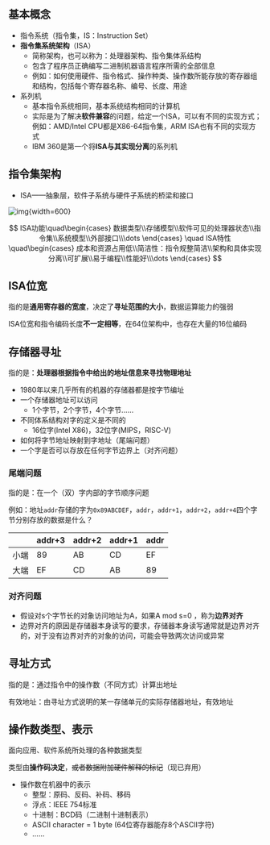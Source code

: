 ## 基本概念

- 指令系统（指令集，IS：Instruction Set）
- **指令集系统架构**（ISA）
    - 简称架构，也可以称为：处理器架构、指令集体系结构
    - 包含了程序员正确编写二进制机器语言程序所需的全部信息
    - 例如：如何使用硬件、指令格式、操作种类、操作数所能存放的寄存器组和结构，包括每个寄存器名称、编号、长度、用途
- 系列机
    - 基本指令系统相同，基本系统结构相同的计算机
    - 实际是为了解决**软件兼容**的问题，给定一个ISA，可以有不同的实现方式；例如：AMD/Intel CPU都是X86-64指令集，ARM ISA也有不同的实现方式
    - IBM 360是第一个将**ISA与其实现分离**的系列机

## 指令集架构

- ISA——抽象层，软件子系统与硬件子系统的桥梁和接口

![img](https://github.com/DINOREXNB/DINOREXNB.github.io/blob/main/docs/images/jz4-1.png?raw=true){width=600}

$$
ISA功能\quad\begin{cases}
数据类型\\存储模型\\软件可见的处理器状态\\指令集\\系统模型\\外部接口\\\dots
\end{cases}
\quad ISA特性\quad\begin{cases}
    成本和资源占用低\\简洁性：指令规整简洁\\架构和具体实现分离\\可扩展\\易于编程\\性能好\\\dots
\end{cases}
$$

## ISA位宽

指的是**通用寄存器的宽度**，决定了**寻址范围的大小**，数据运算能力的强弱

ISA位宽和指令编码长度**不一定相等**，在64位架构中，也存在大量的16位编码

## 存储器寻址

指的是：**处理器根据指令中给出的地址信息来寻找物理地址**

- 1980年以来几乎所有的机器的存储器都是按字节编址
- 一个存储器地址可以访问
    - 1个字节，2个字节，4个字节……
- 不同体系结构对字的定义是不同的
    - 16位字(Intel X86)，32位字(MIPS，RISC-V)
- 如何将字节地址映射到字地址（尾端问题）
- 一个字是否可以存放在任何字节边界上（对齐问题）

### 尾端问题

指的是：在一个（双）字内部的字节顺序问题

例如：地址`addr`存储的字为`0x89ABCDEF`，`addr`，`addr+1`，`addr+2`，`addr+4`四个字节分别存放的数据是什么？

||addr+3|addr+2|addr+1|addr|
|-|-|-|-|-|
|小端|89|AB|CD|EF|
|大端|EF|CD|AB|89|

### 对齐问题

- 假设对s个字节长的对象访问地址为A，如果A mod s=0 ，称为**边界对齐**
- 边界对齐的原因是存储器本身读写的要求，存储器本身读写通常就是边界对齐的，对于没有边界对齐的对象的访问，可能会导致两次访问或异常

## 寻址方式

指的是：通过指令中的操作数（不同方式）计算出地址

有效地址：由寻址方式说明的某一存储单元的实际存储器地址，有效地址

## 操作数类型、表示

面向应用、软件系统所处理的各种数据类型

类型由**操作码决定**，~~或者数据附加硬件解释的标记~~（现已弃用）

- 操作数在机器中的表示
    - 整型：原码、反码、补码、移码
    - 浮点：IEEE 754标准
    - 十进制：BCD码（二进制十进制表示）
    - ASCII character = 1 byte (64位寄存器能存8个ASCII字符)
    - ……
